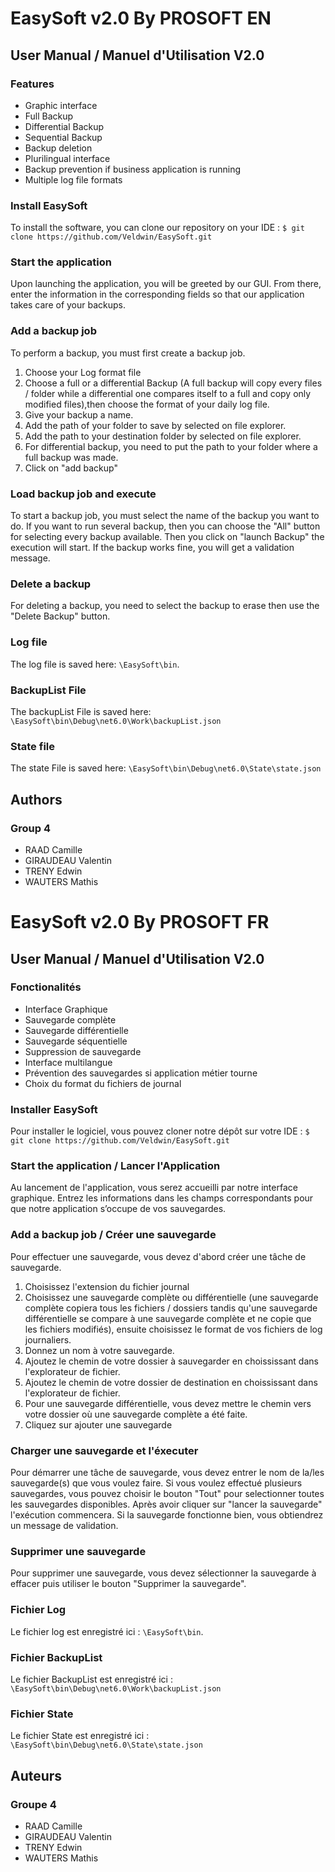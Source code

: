 # EasySoft v2.0 By PROSOFT EN

## User Manual / Manuel d'Utilisation V2.0

### Features 

- Graphic interface
- Full Backup
- Differential Backup
- Sequential Backup
- Backup deletion
- Plurilingual interface
- Backup prevention if business application is running
- Multiple log file formats

### Install EasySoft

To install the software, you can clone our repository on your IDE : `$ git clone https://github.com/Veldwin/EasySoft.git`

### Start the application

Upon launching the application, you will be greeted by our GUI. From there, enter the information in the corresponding fields so that our application takes care of your backups.

### Add a backup job

To perform a backup, you must first create a backup job.

  1) Choose your Log format file
  2) Choose a full or a differential Backup (A full backup will copy every files / folder while a differential one compares itself to a full and copy only modified files),then choose the format of your daily log file.
  3) Give your backup a name.
  4) Add the path of your folder to save by selected on file explorer.
  5) Add the path to your destination folder by selected on file explorer.
  6) For differential backup, you need to put the path to your folder where a full backup was made.
  7) Click on "add backup" 

### Load backup job and execute
To start a backup job, you must select the name of the backup you want to do. 
If you want to run several backup, then you can choose the "All" button for selecting every backup available.
Then you click on "launch Backup" the execution will start. If the backup works fine, you will get a validation message.

### Delete a backup

For deleting a backup, you need to select the backup to erase then use the "Delete Backup" button.

### Log file

The log file is saved here: `\EasySoft\bin`. 

### BackupList File

The backupList File is saved here: `\EasySoft\bin\Debug\net6.0\Work\backupList.json`

### State file

The state File is saved here: `\EasySoft\bin\Debug\net6.0\State\state.json`

## Authors

### Group 4

- RAAD Camille
- GIRAUDEAU Valentin
- TRENY Edwin
- WAUTERS Mathis

# EasySoft v2.0 By PROSOFT FR

## User Manual / Manuel d'Utilisation V2.0

### Fonctionalités

- Interface Graphique
- Sauvegarde complète
- Sauvegarde différentielle
- Sauvegarde séquentielle
- Suppression de sauvegarde
- Interface multilangue
- Prévention des sauvegardes si application métier tourne
- Choix du format du fichiers de journal

### Installer EasySoft

Pour installer le logiciel, vous pouvez cloner notre dépôt sur votre IDE : `$ git clone https://github.com/Veldwin/EasySoft.git`

### Start the application / Lancer l'Application

Au lancement de l'application, vous serez accueilli par notre interface graphique. Entrez les informations dans les champs correspondants pour que notre application s’occupe de vos sauvegardes.

### Add a backup job / Créer une sauvegarde

Pour effectuer une sauvegarde, vous devez d'abord créer une tâche de sauvegarde.

  1) Choisissez l'extension du fichier journal
  2) Choisissez une sauvegarde complète ou différentielle (une sauvegarde complète copiera tous les fichiers / dossiers tandis qu'une sauvegarde différentielle se compare à une sauvegarde complète et ne copie que les fichiers modifiés), ensuite choisissez le format de vos fichiers de log journaliers.
  3) Donnez un nom à votre sauvegarde.
  4) Ajoutez le chemin de votre dossier à sauvegarder en choississant dans l'explorateur de fichier.
  5) Ajoutez le chemin de votre dossier de destination en choississant dans l'explorateur de fichier.
  6) Pour une sauvegarde différentielle, vous devez mettre le chemin vers votre dossier où une sauvegarde complète a été faite.
  7) Cliquez sur ajouter une sauvegarde

### Charger une sauvegarde et l'éxecuter

Pour démarrer une tâche de sauvegarde, vous devez entrer le nom de la/les sauvegarde(s) que vous voulez faire.
Si vous voulez effectué plusieurs sauvegardes, vous pouvez choisir le bouton "Tout" pour selectionner toutes les sauvegardes disponibles.
Après avoir cliquer sur "lancer la sauvegarde" l'exécution commencera. Si la sauvegarde fonctionne bien, vous obtiendrez un message de validation.

### Supprimer une sauvegarde

Pour supprimer une sauvegarde, vous devez sélectionner la sauvegarde à effacer puis utiliser le bouton "Supprimer la sauvegarde".

### Fichier Log

Le fichier log est enregistré ici : `\EasySoft\bin`.

### Fichier BackupList

Le fichier BackupList est enregistré ici : `\EasySoft\bin\Debug\net6.0\Work\backupList.json`

### Fichier State

Le fichier State est enregistré ici : `\EasySoft\bin\Debug\net6.0\State\state.json`

## Auteurs

### Groupe 4

- RAAD Camille
- GIRAUDEAU Valentin
- TRENY Edwin
- WAUTERS Mathis
